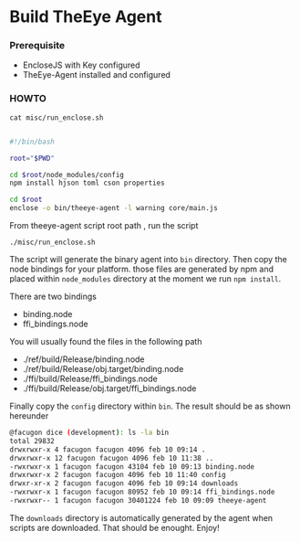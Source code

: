 
# Build TheEye Agent

### Prerequisite

* EncloseJS with Key configured
* TheEye-Agent installed and configured

### HOWTO

`cat misc/run_enclose.sh `

```bash

#!/bin/bash

root="$PWD"

cd $root/node_modules/config
npm install hjson toml cson properties

cd $root
enclose -o bin/theeye-agent -l warning core/main.js
```


From theeye-agent script root path , run the script

`./misc/run_enclose.sh`

The script will generate the binary agent into `bin` directory.
Then copy the node bindings for your platform. those files are generated by npm and placed within `node_modules` directory
at the moment we run `npm install`.

There are two bindings

* binding.node
* ffi_bindings.node

You will usually found the files in the following path

* ./ref/build/Release/binding.node
* ./ref/build/Release/obj.target/binding.node
* ./ffi/build/Release/ffi_bindings.node
* ./ffi/build/Release/obj.target/ffi_bindings.node


Finally copy the `config` directory within `bin`. The result should be as shown hereunder

```bash
@facugon dice (development): ls -la bin
total 29832
drwxrwxr-x 4 facugon facugon 4096 feb 10 09:14 .
drwxrwxr-x 12 facugon facugon 4096 feb 10 11:38 ..
-rwxrwxr-x 1 facugon facugon 43104 feb 10 09:13 binding.node
drwxrwxr-x 2 facugon facugon 4096 feb 10 11:40 config
drwxr-xr-x 2 facugon facugon 4096 feb 10 09:14 downloads
-rwxrwxr-x 1 facugon facugon 80952 feb 10 09:14 ffi_bindings.node
-rwxrwxr-- 1 facugon facugon 30401224 feb 10 09:09 theeye-agent
```

The `downloads` directory is automatically generated by the agent when scripts are downloaded.
That should be enought. Enjoy!
